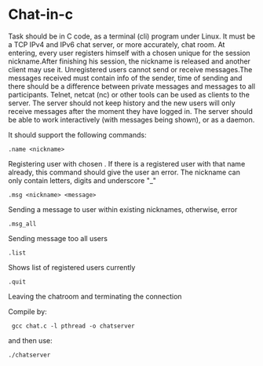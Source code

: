 # Chat-in-c

Task should be in C code, as a terminal (cli) program under Linux. It must be a TCP IPv4 and IPv6 chat server, or more accurately, chat room. At entering, every user registers himself with a chosen unique for the session nickname.After finishing his session, the nickname is released and another client may use it. Unregistered users cannot send or receive messages.The messages received must contain info of the sender, time of sending and there should be a difference between private messages and messages to all participants. Telnet, netcat (nc) or other tools can be used as clients to the server. The server should not keep history and the new users will only receive messages after the moment they have logged in. The server should be able to work interactively (with messages being shown), or as a daemon. 

It should support the following commands:

`.name <nickname>`

Registering user with chosen <nickname>. If there is a registered user with that name already, this command should give the user an error. The nickname can only contain letters, digits and underscore "_"

`.msg <nickname> <message>`

Sending a message to user within existing nicknames, otherwise, error

`.msg_all`

Sending message too all users

`.list`

Shows list of registered users currently

`.quit`

Leaving the chatroom and terminating the connection

Compile by:

` gcc chat.c -l pthread -o chatserver`

and then use:

`./chatserver`
